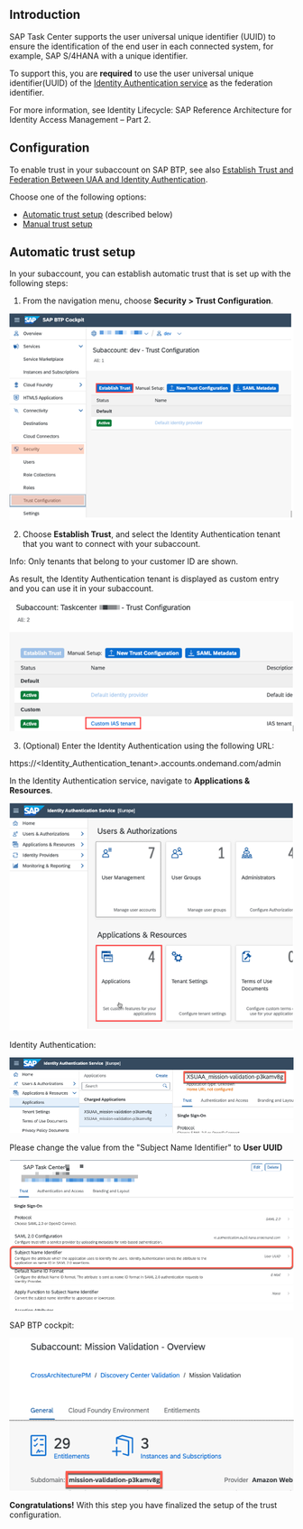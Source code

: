 ## Introduction

SAP Task Center supports the user universal unique identifier (UUID) to ensure the identification of the end user in each connected system, for example, SAP S/4HANA with a unique identifier.

To support this, you are **required** to use the user universal unique identifier(UUID) of the [Identity Authentication service](https://help.sap.com/products/IDENTITY_AUTHENTICATION?version=Cloud) as the federation identifier.

For more information, see Identity Lifecycle: SAP Reference Architecture for Identity Access Management – Part 2.

## Configuration

To enable trust in your subaccount on SAP BTP, see also [Establish Trust and Federation Between UAA and Identity Authentication](https://help.sap.com/products/BTP/65de2977205c403bbc107264b8eccf4b/161f8f0cfac64c4fa2d973bc5f08a894.html).

Choose one of the following options:

- [Automatic trust setup](https://help.sap.com/viewer/65de2977205c403bbc107264b8eccf4b/Cloud/en-US/b9f4b0dc967040c99c7c8268ce335cce.html?q=establish%20trust) (described below)
- [Manual trust setup](https://help.sap.com/products/BTP/65de2977205c403bbc107264b8eccf4b/36214a93a8864662996a0d0814f3e1b7.html?q=establish%20trust%3Fq%3Destablish%20trust)

## Automatic trust setup

In your subaccount, you can establish automatic trust that is set up with the following steps:

1. From the navigation menu, choose **Security > Trust Configuration**.

![establish trust](images/establish_trust_cockpit.png)

2. Choose **Establish Trust**, and select the Identity Authentication tenant that you want to connect with your subaccount.

Info: Only tenants that belong to your customer ID are shown.

As result, the Identity Authentication tenant is displayed as custom entry and you can use it in your subaccount.

![trust config](images/trustconfig.png)

3. (Optional) Enter the Identity Authentication using the following URL:

https://<Identity_Authentication_tenant>.accounts.ondemand.com/admin

In the Identity Authentication service, navigate to **Applications & Resources**.

![Applications & Resources](images/appandresource.png)

Identity Authentication:

![xsuaa](images/ias_app_xsuaa.png)

Please change the value from the "Subject Name Identifier" to **User UUID**

![trust config](images/ias_app_uuid.png)

SAP BTP cockpit:

![BTP subdomain](images/btp_subdomain.png)

**Congratulations!** With this step you have finalized the setup of the trust configuration.
